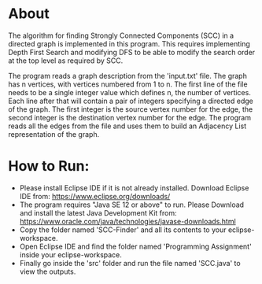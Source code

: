 # About
The algorithm for finding Strongly Connected Components (SCC) in a directed graph is implemented in this program.
This requires implementing Depth First Search and modifying DFS to be able to modify 
the search order at the top level as required by SCC.

The program reads a graph description from the 'input.txt' file. The graph has n vertices, with 
vertices numbered from 1 to n. The first line of the file needs to be a single integer value which defines n, the number of vertices. Each line after that will contain a pair of integers specifying a 
directed edge of the graph. The first integer is the source vertex number for the edge, the 
second integer is the destination vertex number for the edge. The program reads all the edges 
from the file and uses them to build an Adjacency List representation of the graph.

# How to Run:

- Please install Eclipse IDE if it is not already installed. Download Eclipse IDE from: https://www.eclipse.org/downloads/
- The program requires "Java SE 12 or above" to run. 
   Please Download and install the latest Java Development Kit from: https://www.oracle.com/java/technologies/javase-downloads.html
- Copy the folder named 'SCC-Finder' and all its contents to your eclipse-workspace.
- Open Eclipse IDE and find the folder named 'Programming Assignment' inside your eclipse-workspace.
- Finally go inside the 'src' folder and run the file named 'SCC.java' to view the outputs.
